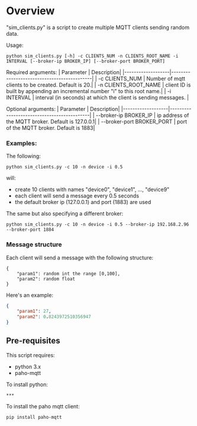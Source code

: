 # Overview
"sim_clients.py" is a script to create multiple MQTT clients sending random data.

Usage:
```
python sim_clients.py [-h] -c CLIENTS_NUM -n CLIENTS_ROOT_NAME -i INTERVAL [--broker-ip BROKER_IP] [--broker-port BROKER_PORT]
```

Required arguments:
| Parameter | Description|
|-------------------|--------------------------------------------|
| -c CLIENTS_NUM      | Number of mqtt clients to be created. Default is 20.|
| -n CLIENTS_ROOT_NAME  | client ID is built by appending an incremental number "i" to this root name.|
| -i INTERVAL      | interval (in seconds) at which the client is sending messages. |   

Optional arguments:
| Parameter | Description|
|-------------------|--------------------------------------------|
| --broker-ip BROKER_IP      | ip address of the MQTT broker. Default is 127.0.0.1|
| --broker-port BROKER_PORT  | port of the MQTT broker. Default is 1883|

### Examples:
The following:
```
python sim_clients.py -c 10 -n device -i 0.5
```
will:
* create 10 clients with names "device0", "device1", ..., "device9"
* each client will send a message every 0.5 seconds
* the default broker ip (127.0.0.1) and port (1883) are used



The same but also specifying a different broker:
```
python sim_clients.py -c 10 -n device -i 0.5 --broker-ip 192.168.2.96 --broker-port 1884
```

### Message structure
Each client will send a message with the following structure:
```
{
    "param1": random int the range [0,100],
    "param2": random float
}
```

Here's an example:
```json
{
    "param1": 27, 
    "param2": 0.8243972510356947
}
```

## Pre-requisites
This script requires:
* python 3.x
* paho-mqtt

To install python:
```
***
```

To install the paho mqtt client:
```
pip install paho-mqtt
```